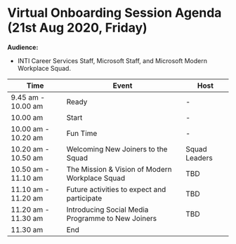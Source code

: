 # Virtual Onboarding Session Agenda (21st Aug 2020, Friday)

**Audience:** 
- INTI Career Services Staff, Microsoft Staff, and Microsoft Modern Workplace Squad.
  

| Time                | Event                                             | Host          |
| ------------------- | ------------------------------------------------- | ------------- |
| 9.45 am - 10.00 am  | Ready                                             | -             |
| 10.00 am            | Start                                             | -             |
| 10.00 am - 10.20 am | Fun Time                                          | -             |
| 10.20 am - 10.50 am | Welcoming New Joiners to the Squad                | Squad Leaders |
| 10.50 am - 11.10 am | The Mission & Vision of Modern Workplace Squad    | TBD           |
| 11.10 am - 11.20 am | Future activities to expect and participate       | TBD           |
| 11.20 am - 11.30 am | Introducing Social Media Programme to New Joiners | TBD           |
| 11.30 am            | End                                               |